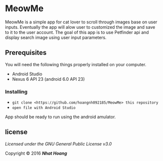 # MeowMe

MeowMe is a simple app for cat lover to scroll through images base on user inputs. Eventually the app will alow user to customized the image and save to it to the user account.
The goal of this app is to use Petfinder api and display search image using user input parameters.

## Prerequisites

You will need the following things properly installed on your computer.

* Android Studio
* Nexus 6 API 23 (android 6.0 API 23)

### Installing

* `git clone <https://github.com/hoangnh092185/MeowMe> this repository`
* `open file with Android Studio`

App should be ready to run using the android amulator.


## license ##
*Licensed under the GNU General Public License v3.0*

Copyright &copy; 2016 **_Nhat Hoang_**
